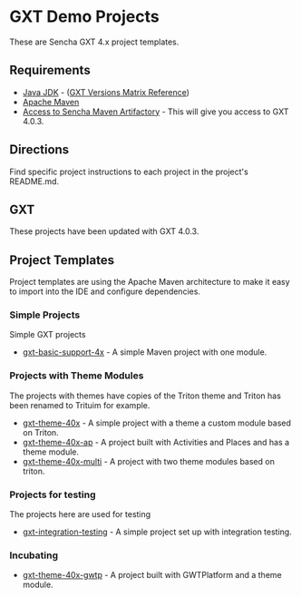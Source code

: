 # GXT Demo Projects
These are Sencha GXT 4.x project templates.

## Requirements

* [Java JDK](https://docs.sencha.com/gxt/4.x/guides/getting_started/Versions.html) - ([GXT Versions Matrix Reference](https://docs.sencha.com/gxt/4.x/guides/getting_started/Versions.html))
* [Apache Maven](https://maven.apache.org/install.html)
* [Access to Sencha Maven Artifactory](http://docs.sencha.com/gxt/4.x/guides/getting_started/maven/Maven.html) - This will give you access to GXT 4.0.3.

## Directions
Find specific project instructions to each project in the project's README.md.

## GXT 
These projects have been updated with GXT 4.0.3. 

## Project Templates
Project templates are using the Apache Maven architecture to make it easy to import into the IDE and configure dependencies.

### Simple Projects
Simple GXT projects 

* [gxt-basic-support-4x](./gxt-basic-support-4x) - A simple Maven project with one module. 

### Projects with Theme Modules
 The projects with themes have copies of the Triton theme and Triton has been renamed to Trituim for example. 

* [gxt-theme-40x](./gxt-theme-40x) - A simple project with a theme a custom module based on Triton.
* [gxt-theme-40x-ap](./gxt-theme-40x-ap) - A project built with Activities and Places and has a theme module.
* [gxt-theme-40x-multi](./gxt-theme-40x-multi) - A project with two theme modules based on triton. 

### Projects for testing
The projects here are used for testing

* [gxt-integration-testing](./gxt-integration-testing) - A simple project set up with integration testing.

### Incubating

* [gxt-theme-40x-gwtp](./gxt-theme-40x-gwtp) - A project built with GWTPlatform and a theme module.






